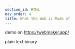 ```yaml
---
section_id: HTML
nav_order: 4
title: What the Web is Made of
---
```


demo on https://webmaker.app/

plain text
binary
